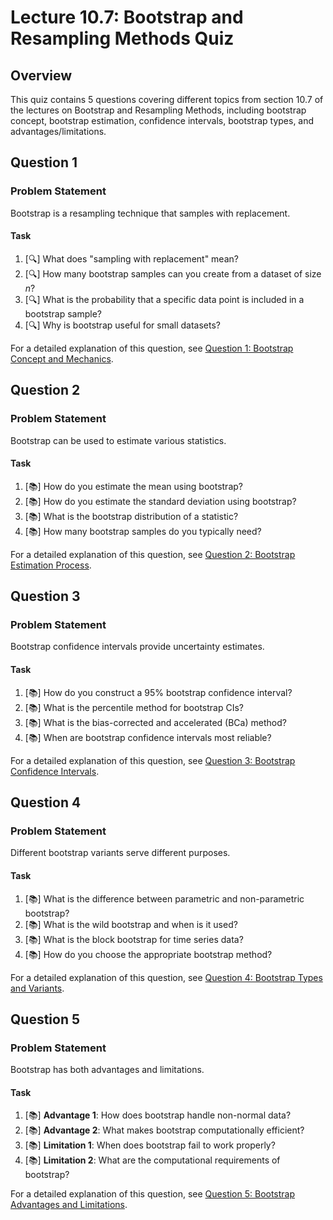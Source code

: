 # Lecture 10.7: Bootstrap and Resampling Methods Quiz

## Overview
This quiz contains 5 questions covering different topics from section 10.7 of the lectures on Bootstrap and Resampling Methods, including bootstrap concept, bootstrap estimation, confidence intervals, bootstrap types, and advantages/limitations.

## Question 1

### Problem Statement
Bootstrap is a resampling technique that samples with replacement.

#### Task
1. [🔍] What does "sampling with replacement" mean?
2. [🔍] How many bootstrap samples can you create from a dataset of size $n$?
3. [🔍] What is the probability that a specific data point is included in a bootstrap sample?
4. [🔍] Why is bootstrap useful for small datasets?

For a detailed explanation of this question, see [Question 1: Bootstrap Concept and Mechanics](L10_7_1_explanation.md).

## Question 2

### Problem Statement
Bootstrap can be used to estimate various statistics.

#### Task
1. [📚] How do you estimate the mean using bootstrap?
2. [📚] How do you estimate the standard deviation using bootstrap?
3. [📚] What is the bootstrap distribution of a statistic?
4. [📚] How many bootstrap samples do you typically need?

For a detailed explanation of this question, see [Question 2: Bootstrap Estimation Process](L10_7_2_explanation.md).

## Question 3

### Problem Statement
Bootstrap confidence intervals provide uncertainty estimates.

#### Task
1. [📚] How do you construct a 95% bootstrap confidence interval?
2. [📚] What is the percentile method for bootstrap CIs?
3. [📚] What is the bias-corrected and accelerated (BCa) method?
4. [📚] When are bootstrap confidence intervals most reliable?

For a detailed explanation of this question, see [Question 3: Bootstrap Confidence Intervals](L10_7_3_explanation.md).

## Question 4

### Problem Statement
Different bootstrap variants serve different purposes.

#### Task
1. [📚] What is the difference between parametric and non-parametric bootstrap?
2. [📚] What is the wild bootstrap and when is it used?
3. [📚] What is the block bootstrap for time series data?
4. [📚] How do you choose the appropriate bootstrap method?

For a detailed explanation of this question, see [Question 4: Bootstrap Types and Variants](L10_7_4_explanation.md).

## Question 5

### Problem Statement
Bootstrap has both advantages and limitations.

#### Task
1. [📚] **Advantage 1**: How does bootstrap handle non-normal data?
2. [📚] **Advantage 2**: What makes bootstrap computationally efficient?
3. [📚] **Limitation 1**: When does bootstrap fail to work properly?
4. [📚] **Limitation 2**: What are the computational requirements of bootstrap?

For a detailed explanation of this question, see [Question 5: Bootstrap Advantages and Limitations](L10_7_5_explanation.md).
